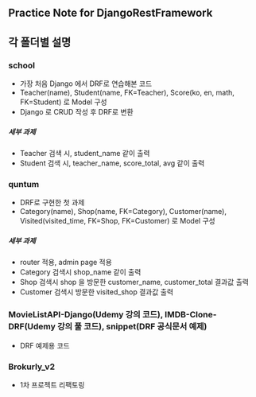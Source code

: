 ## Practice Note for DjangoRestFramework

## 각 폴더별 설명

### school
- 가장 처음 Django 에서 DRF로 연습해본 코드
- Teacher(name), Student(name, FK=Teacher), Score(ko, en, math, FK=Student) 로 Model 구성
- Django 로 CRUD 작성 후 DRF로 변환
##### 세부 과제
- Teacher 검색 시, student_name 같이 출력
- Student 검색 시, teacher_name, score_total, avg 같이 출력

### quntum
- DRF로 구현한 첫 과제
- Category(name), Shop(name, FK=Category), Customer(name), Visited(visited_time, FK=Shop, FK=Customer) 로 Model 구성

##### 세부 과제
- router 적용, admin page 적용
- Category 검색시 shop_name 같이 출력
- Shop 검색시 shop 을 방문한 customer_name, customer_total 결과값 출력
- Customer 검색시 방문한 visited_shop 결과값 출력

### MovieListAPI-Django(Udemy 강의 코드), IMDB-Clone-DRF(Udemy 강의 풀 코드), snippet(DRF 공식문서 예제)
- DRF 예제용 코드

### Brokurly_v2
- 1차 프로젝트 리팩토링
